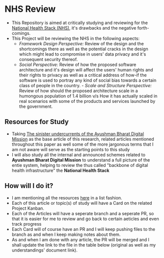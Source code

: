 # NHS Review

- This Repository is aimed at critically studying and reviewing for the [National Health Stack (NHS)](https://abdm.gov.in:8081/uploads/NHS_Strategy_and_Approach_1_89e2dd8f87.pdf), it's drawbacks and the negative forth-comings.
- This Project will be reviewing the NHS in the following aspects:
  - *Framework Design Perspective:*  Review of the design and the shortcomings there as well as the potential cracks in the design which might lead to compromise in users' data privacy and it's consequent security thereof.
  - *Social Perspective:* Review of how the proposed software architecture and it's design will affect the users' human rights and their rights to privacy as well as  a critical address of how-if the software is used to portray any kind of social bias towards a certain class of people in the country.  - *Scale and Structure Perspective:* Review of how should the proposed architecture scale in a humongous population of 1.4 billion v/s How it has actually scaled in real scenarios with some of the  products and services launched by the government.



## Resources for Study

- Taking [The sinister undercurrents of the Ayushman Bharat Digital Mission](
https://www.academia.edu/57235772/The_sinister_undercurrents_of_the_Ayushman_Bharat_Digital_Mission?source=swp_share) as the base article of this research, related articles mentioned throughout this paper as well some of the more jargonous terms that I am not aware will serve as the starting points to this study
- I will also study all the internal and announced schemes related to **Ayushman Bharat Digital Mission** to understand a full picture of the entie system, helping to review the thus called "backbone of digital health infrastructure" the **National Health Stack**

## How will I do it?

- I am mentioning all the resources [here](resources_table.md) in a list fashion.
- Each of this article or topic(s) of study will have a Card on the related Project Kanban.
- Each of the Articles will have a seperate branch and a seperate PR, so that it is easier for me to review and go back to certain aeticles and even track progress
- Each Card will of course have an PR and I will keep pushing files to the branch as and when I keep making notes about them.
- As and when I am done with any article, the PR will be merged and I shall update the link to the file in the table below (original as well as my understandings' document link).
